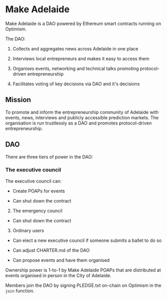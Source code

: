 
# Make Adelaide

Make Adelaide is a DAO powered by Ethereum smart contracts running on
Optimism.

The DAO:

1. Collects and aggregates news across Adelaide in one place

2. Interviews local entrepreneurs and makes it easy to access them

3. Organises events, networking and technical talks promoting
protocol-driven entrepreneurship

4. Facilitates voting of key decisions via DAO and it's decisions

## Mission

To promote and inform the entrepreneurship community of Adelaide with
events, news, interviews and publicly accessible prediction markets.
The organisation is run trustlessly as a DAO and promotes
protocol-driven entrepreneurship.

## DAO

There are three tiers of power in the DAO:

### The executive council

The executive council can:

- Create POAPs for events

- Can shut down the contract

2. The emergency council

- Can shut down the contract

3. Ordinary users

- Can elect a new executive council if someone submits a ballet to do so

- Can adjust CHARTER.md of the DAO

- Can propose events and have them organised

Ownership power is 1-to-1 by Make Adelaide POAPs that are distributed
at events organised in person in the City of Adelaide.

Members join the DAO by signing PLEDGE.txt on-chain on Optimism
in the `join` function.
